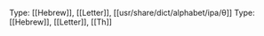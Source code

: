 Type: [[Hebrew]], [[Letter]], [[usr/share/dict/alphabet/ipa/θ]]
Type: [[Hebrew]], [[Letter]], [[Th]]